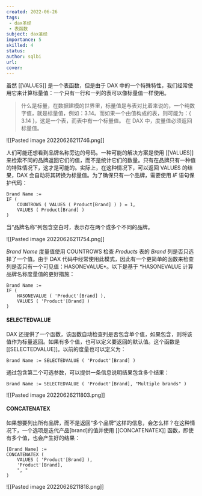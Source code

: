 ```yaml
---
created: 2022-06-26
tags:
 - dax圣经
 - 表函数
subject: dax圣经
importance: 5
skilled: 4
status: 
author: sqlbi
url: 
cover: 
---
```


虽然 [[VALUES]] 是一个表函数，但是由于 DAX 中的一个特殊特性，我们经常使用它来计算标量值：一个只有一行和一列的表可以像标量值一样使用。

> 什么是标量，在数据建模的世界里，标量值是与表对比着来说的，一个纯数字值，就是标量值，例如：3.14。而如果一个由值构成的表，则可能为：{ 3.14 }，这是一个表，而表中有一个标量值。 在 DAX 中，度量值必须返回标量值。

![[Pasted image 20220626211746.png]]

人们可能还想看到品牌名称旁边的号码。一种可能的解决方案是使用 [[VALUES]] 来检索不同的品牌返回它们的值，而不是统计它们的数量。只有在品牌只有一种值的特殊情况下，这才是可能的。实际上，在这种情况下，可以返回 VALUES 的结果，DAX 会自动将其转换为标量值。为了确保只有一个品牌，需要使用 _IF_ 语句保护代码：

```DAX
Brand Name := 
IF ( 
    COUNTROWS ( VALUES ( Product[Brand] ) ) = 1, 
    VALUES ( Product[Brand] ) 
)
```

当“品牌名称”列包含空白时，表示存在两个或多个不同的品牌。

![[Pasted image 20220626211754.png]]

_Brand Name_ 度量值使用 COUNTROWS 检查 _Products_ 表的 _Brand_ 列是否只选择了一个值。由于 DAX 代码中经常使用此模式，因此有一个更简单的函数来检查列是否只有一个可见值：HASONEVALUE*。以下是基于 *HASONEVALUE 计算品牌名称度量值的更好措施：

```DAX
Brand Name := 
IF ( 
    HASONEVALUE ( 'Product'[Brand] ), 
    VALUES ( 'Product'[Brand] ) 
)
```

#### SELECTEDVALUE

DAX 还提供了一个函数，该函数自动检查列是否包含单个值，如果包含，则将该值作为标量返回。如果有多个值，也可以定义要返回的默认值。这个函数是 [[SELECTEDVALUE]]。以前的度量也可以定义为：

```DAX
Brand Name := SELECTEDVALUE ( 'Product'[Brand] )
```

通过包含第二个可选参数，可以提供一条信息说明结果包含多个结果：

```DAX
Brand Name := SELECTEDVALUE ( 'Product'[Brand], "Multiple brands" )
```

![[Pasted image 20220626211803.png]]

#### CONCATENATEX

如果想要列出所有品牌，而不是返回“多个品牌”这样的信息，会怎么样？在这种情况下，一个选项是迭代产品[brand]的值并使用 [[CONCATENATEX]] 函数，即使有多个值，也会产生好的结果：

```DAX
[Brand Name] := 
CONCATENATEX ( 
    VALUES ( 'Product'[Brand] ), 
    'Product'[Brand], 
    ", " 
)
```

![[Pasted image 20220626211818.png]]